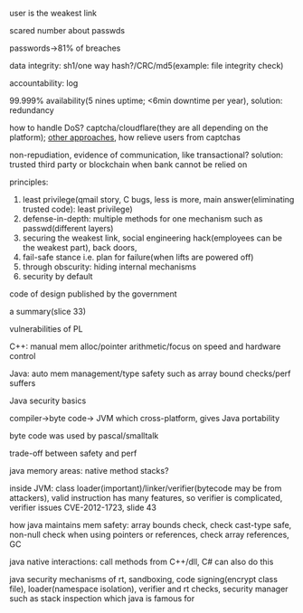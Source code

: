 user is the weakest link

scared number about passwds

passwords->81% of breaches

data integrity: sh1/one way hash?/CRC/md5(example: file integrity check)

accountability: log

99.999% availability(5 nines uptime; <6min downtime per year), solution: redundancy

how to handle DoS? captcha/cloudflare(they are all depending on the platform); [other approaches](https://www.usenix.org/system/files/sec21fall-nakatsuka.pdf), how relieve users from captchas

non-repudiation, evidence of communication, like transactional? solution: trusted third party or blockchain when bank cannot be relied on



principles:

1. least privilege(qmail story, C bugs, less is more, main answer(eliminating trusted code): least privilege)
2. defense-in-depth: multiple methods for one mechanism such as passwd(different layers)
3. securing the weakest link, social engineering hack(employees can be the weakest part), back doors, 
4. fail-safe stance i.e. plan for failure(when lifts are powered off)
5. through obscurity: hiding internal mechanisms
6. security by default

code of design published by the government

a summary(slice 33)



vulnerabilities of PL

C++: manual mem alloc/pointer arithmetic/focus on speed and hardware control

Java: auto mem management/type safety such as array bound checks/perf suffers



Java security basics

compiler->byte code-> JVM which cross-platform, gives Java portability

byte code was used by pascal/smalltalk

trade-off between safety and perf

java memory areas: native method stacks?

inside JVM: class loader(important)/linker/verifier(bytecode may be from attackers), valid instruction has many features, so verifier is complicated, verifier issues CVE-2012-1723, slide 43

how java maintains mem safety: array bounds check, check cast-type safe, non-null check when using pointers or references, check array references, GC

java native interactions: call methods from C++/dll, C# can also do this

java security mechanisms of rt, sandboxing, code signing(encrypt class file), loader(namespace isolation), verifier and rt checks, security manager such as stack inspection which java is famous for








